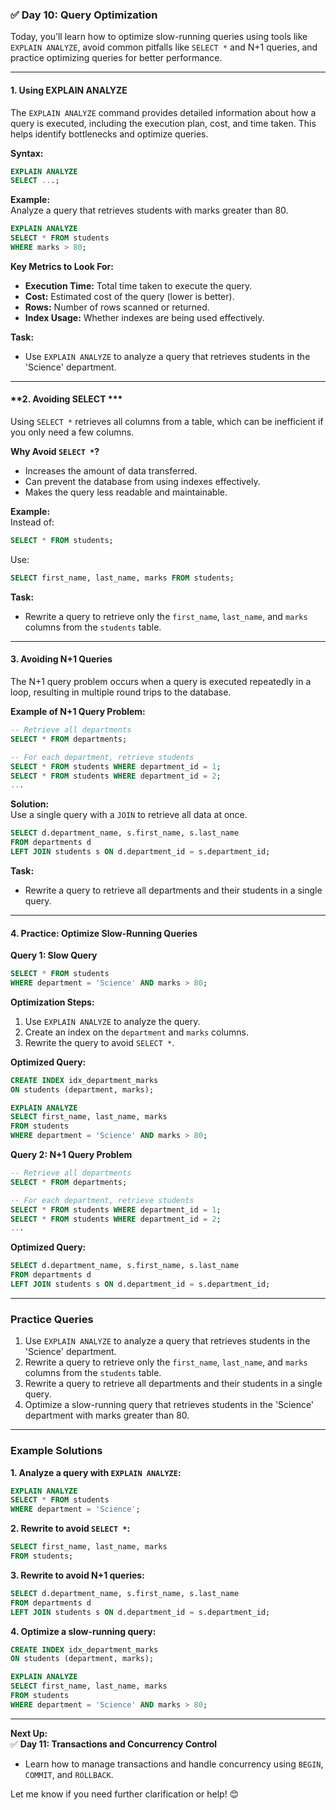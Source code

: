 ### ✅ **Day 10: Query Optimization**  
Today, you’ll learn how to optimize slow-running queries using tools like `EXPLAIN ANALYZE`, avoid common pitfalls like `SELECT *` and N+1 queries, and practice optimizing queries for better performance.

---

#### **1. Using EXPLAIN ANALYZE**  
The `EXPLAIN ANALYZE` command provides detailed information about how a query is executed, including the execution plan, cost, and time taken. This helps identify bottlenecks and optimize queries.  

**Syntax:**  
```sql
EXPLAIN ANALYZE
SELECT ...;
```

**Example:**  
Analyze a query that retrieves students with marks greater than 80.  

```sql
EXPLAIN ANALYZE
SELECT * FROM students
WHERE marks > 80;
```

**Key Metrics to Look For:**  
- **Execution Time:** Total time taken to execute the query.  
- **Cost:** Estimated cost of the query (lower is better).  
- **Rows:** Number of rows scanned or returned.  
- **Index Usage:** Whether indexes are being used effectively.  

**Task:**  
- Use `EXPLAIN ANALYZE` to analyze a query that retrieves students in the 'Science' department.  

---

#### **2. Avoiding SELECT ***  
Using `SELECT *` retrieves all columns from a table, which can be inefficient if you only need a few columns.  

**Why Avoid `SELECT *`?**  
- Increases the amount of data transferred.  
- Can prevent the database from using indexes effectively.  
- Makes the query less readable and maintainable.  

**Example:**  
Instead of:  
```sql
SELECT * FROM students;
```

Use:  
```sql
SELECT first_name, last_name, marks FROM students;
```

**Task:**  
- Rewrite a query to retrieve only the `first_name`, `last_name`, and `marks` columns from the `students` table.  

---

#### **3. Avoiding N+1 Queries**  
The N+1 query problem occurs when a query is executed repeatedly in a loop, resulting in multiple round trips to the database.  

**Example of N+1 Query Problem:**  
```sql
-- Retrieve all departments
SELECT * FROM departments;

-- For each department, retrieve students
SELECT * FROM students WHERE department_id = 1;
SELECT * FROM students WHERE department_id = 2;
...
```

**Solution:**  
Use a single query with a `JOIN` to retrieve all data at once.  

```sql
SELECT d.department_name, s.first_name, s.last_name
FROM departments d
LEFT JOIN students s ON d.department_id = s.department_id;
```

**Task:**  
- Rewrite a query to retrieve all departments and their students in a single query.  

---

#### **4. Practice: Optimize Slow-Running Queries**  

**Query 1: Slow Query**  
```sql
SELECT * FROM students
WHERE department = 'Science' AND marks > 80;
```

**Optimization Steps:**  
1. Use `EXPLAIN ANALYZE` to analyze the query.  
2. Create an index on the `department` and `marks` columns.  
3. Rewrite the query to avoid `SELECT *`.  

**Optimized Query:**  
```sql
CREATE INDEX idx_department_marks
ON students (department, marks);

EXPLAIN ANALYZE
SELECT first_name, last_name, marks
FROM students
WHERE department = 'Science' AND marks > 80;
```

**Query 2: N+1 Query Problem**  
```sql
-- Retrieve all departments
SELECT * FROM departments;

-- For each department, retrieve students
SELECT * FROM students WHERE department_id = 1;
SELECT * FROM students WHERE department_id = 2;
...
```

**Optimized Query:**  
```sql
SELECT d.department_name, s.first_name, s.last_name
FROM departments d
LEFT JOIN students s ON d.department_id = s.department_id;
```

---

### **Practice Queries**  
1. Use `EXPLAIN ANALYZE` to analyze a query that retrieves students in the 'Science' department.  
2. Rewrite a query to retrieve only the `first_name`, `last_name`, and `marks` columns from the `students` table.  
3. Rewrite a query to retrieve all departments and their students in a single query.  
4. Optimize a slow-running query that retrieves students in the 'Science' department with marks greater than 80.  

---

### **Example Solutions**  

**1. Analyze a query with `EXPLAIN ANALYZE`:**  
```sql
EXPLAIN ANALYZE
SELECT * FROM students
WHERE department = 'Science';
```

**2. Rewrite to avoid `SELECT *`:**  
```sql
SELECT first_name, last_name, marks
FROM students;
```

**3. Rewrite to avoid N+1 queries:**  
```sql
SELECT d.department_name, s.first_name, s.last_name
FROM departments d
LEFT JOIN students s ON d.department_id = s.department_id;
```

**4. Optimize a slow-running query:**  
```sql
CREATE INDEX idx_department_marks
ON students (department, marks);

EXPLAIN ANALYZE
SELECT first_name, last_name, marks
FROM students
WHERE department = 'Science' AND marks > 80;
```

---

**Next Up:**  
✅ **Day 11: Transactions and Concurrency Control**  
- Learn how to manage transactions and handle concurrency using `BEGIN`, `COMMIT`, and `ROLLBACK`.  

Let me know if you need further clarification or help! 😊
